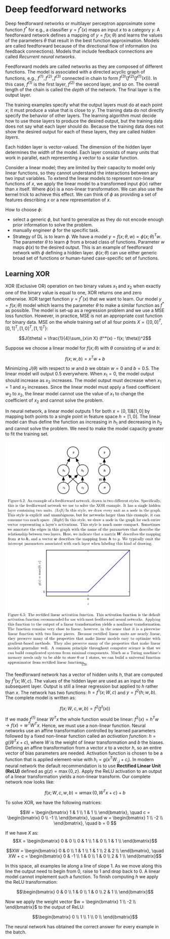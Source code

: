 # Deep feedforward networks

Deep feedforward networks or multilayer perceptron approximate some function $f^*$ for e.g., a classifier $y =f^*(x)$ maps an input $x$ to a category $y$. A feedforward network defines a mapping of $y = f(x; \theta)$ and learns the values of the parameters $\theta$ that result in the best function approximation. Models are called feedforward because of the directional flow of information (no feedback connections). Models that include feedback connections are called _Recurrent neural networks_.

Feedforward models are called networks as they are composed of different functions. The model is associated with a directed acyclic graph of functions, e.g., $f^{(1)}, f^{(2)}, f^{(3)}$ connected in chain to form $f^{(3)}(f^{(2)}(f^{(1)}(x)))$. In this case, $f^{(1)}$ is the first layer, $f^{(2)}$ the second layer, and so on. The overall length of the chain is called the _depth_ of the network. The final layer is the output layer.

The training examples specify what the output layers must do at each point $x$; it must produce a value that is close to $y$. The training data do not directly specify the behavior of other layers. The learning algorithm must decide how to use those layers to produce the desired output, but the training data does not say what each layer should do. Because the training data does not show the desired output for each of these layers, they are called _hidden layers_.

Each hidden layer is vector-valued. The dimension of the hidden layer determines the _width_ of the model. Each layer consists of many units that work in parallel, each representing a vector to a scalar function.

Consider a linear model; they are limited by their capacity to model only linear functions, so they cannot understand the interactions between any two input variables. To extend the linear models to represent non-linear functions of $x$, we apply the linear model to a transformed input $\phi(x)$ rather than $x$ itself. Where $\phi(x)$ is a non-linear transformation. We can also use the kernel trick to achieve this effect. We can think of $\phi$ as providing a set of features describing $x$ or a new representation of $x$. 

How to choose $\phi$:
- select a generic $\phi$, but hard to generalize as they do not encode enough prior information to solve the problem.
- manually engineer $\phi$ for the specific task. 
- Strategy of DL is to learn $\phi$. We have a model $y = f(x; \theta, w) = \phi(x;\theta)^Tw$. The parameter $\theta$ to learn $\phi$ from a broad class of functions. Parameter $w$ maps $\phi(x)$ to the desired output. This is an example of feedforward network with $\phi$ defining a hidden layer. $\phi(x; \theta)$ can use either generic broad set of functions or human-tuned case-specific set of functions. 


## Learning XOR

XOR (Exclusive OR) operation on two binary values $x_1$ and $x_2$ when exactly one of the binary value is equal to one, XOR returns one and zero otherwise. XOR target function $y = f^*(x)$ that we want to learn. Our model $y = f(x; \theta)$ model which learns the parameter $\theta$ to make a similar function as $f^*$ as possible. The model is set-up as a regression problem and we use a MSE loss function. However, in practice, MSE is not an appropriate cost function for binary data. MSE on the whole training set of all four points $X = \{[0,0]^T, [0, 1]^T, [1, 0]^T, [1,1]^T\}$:

$$J(\theta) = \frac{1}{4}\sum_{x\in X} (f^*(x) - f(x; \theta))^2$$

Suppose we choose a linear model for $f(x;\theta)$ with $\theta$ consisting of $w$ and $b$:

$$f(x; w, b) = x^T w + b$$

Minimizing $J(\theta)$ with respect to $w$ and $b$ we obtain $w=0$ and $b=0.5$. The linear model will output 0.5 everywhere. When $x_1 = 0$, the model output should increase as $x_2$ increases. The model output must decrease when $x_1 = 1$ and $x_2$ increases. Since the linear model must apply a fixed coefficient $w_2$ to $x_2$, the  linear model cannot use the value of $x_1$ to change the coefficient of $x_2$ and cannot solve the problem.

In neural network, a linear model outputs 1 for both $x= [0, 1] \&  [1,0]$ by mapping both points to a single point in feature space $h=[1,0]$. The linear model can thus define the function as increasing in $h_1$ and decreasing in $h_2$ and cannot solve the problem. We need to make the model capacity greater to fit the training set.

![](feedforward-network-relu.png)

The feedforward network has a vector of hidden units $h$, that are computed by $f^1(x; W, c)$. The values of the hidden layer are used as an input to the subsequent layer. Output is still a linear regression but applied to $h$ rather than $x$. The network has two functions: $h = f^1(x; W, c)$ and $y = f^2(h; w, b)$. The complete model is written as:

$$f(x; W, c, w, b) = f^2(f^1(x))$$

If we made $f^(1)$ linear $W^Tx$ the whole function would be linear: $f^2(x) = h^Tw \rightarrow f(x) = w^T W^T x$. Hence, we must use a non-linear function. Neural networks use an affine transformation controlled by learned parameters followed by a fixed non-linear function called an _activation function_: $h = g(W^Tx + c)$, where $W$ is the weight of linear transformation and $b$ the biases. Defining an affine transformation from a vector $x$ to a vector $h$, so an entire vector of bias parameters are needed. Activation function is chosen to be a function that is applied element-wise with $h_i = g(x^T W_{:,i} + c_i)$. In modern neural network the default recommendation is to use **Rectified Linear Unit (ReLU)** defined as $g(z) = \max \{0, z\}$. Apply the ReLU activation to an output of a linear transformation yields a non-linear transform. Our complete network now looks like:

$$f(x; W, c, w, b) = w \max \{0, W^Tx + c\} + b$$

To solve XOR, we have the following matrices:

$$W = \begin{bmatrix}
1 & 1 \\
1 & 1 \\
\end{bmatrix}, 
\quad
c =  \begin{bmatrix}
0 \\
-1 \\
\end{bmatrix},
\quad
w =  \begin{bmatrix}
1 \\
-2 \\
\end{bmatrix},
\quad 
b = 0
$$

If we have $X$ as:
 $$X = \begin{bmatrix}
0 & 0 \\
0 & 1 \\
1 & 0 \\
1 & 1 \\
\end{bmatrix}$$

 $$XW = \begin{bmatrix}
0 & 0 \\
1 & 1 \\
1 & 1 \\
2 & 2 \\
\end{bmatrix}, 
\quad
XW + c = \begin{bmatrix}
0 & -1 \\
1 & 0 \\
1 & 0 \\
2 & 1 \\
\end{bmatrix}$$

In this space, all examples lie along a line of slope 1. As we move along this line the output need to begin from 0, raise to 1 and drop back to 0.  A linear model cannot implement such a function. To finish computing $h$ we apply the ReLU transformation:

 $$\begin{bmatrix}
0 & 0 \\
1 & 0 \\
1 & 0 \\
2 & 1 \\
\end{bmatrix}$$

Now we apply the weight vector $w = \begin{bmatrix} 1 \\ -2 \\ \end{bmatrix}$ to the output of ReLU:

 $$\begin{bmatrix}
0 \\
1 \\
1 \\
0 \\
\end{bmatrix}$$

The neural network has obtained the correct answer for every example in the batch.


